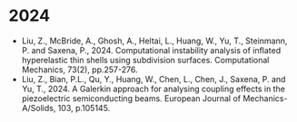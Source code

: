 2024
======
* Liu, Z., McBride, A., Ghosh, A., Heltai, L., Huang, W., Yu, T., Steinmann, P. and Saxena, P., 2024. Computational instability analysis of inflated hyperelastic thin shells using subdivision surfaces. Computational Mechanics, 73(2), pp.257-276.
* Liu, Z., Bian, P.L., Qu, Y., Huang, W., Chen, L., Chen, J., Saxena, P. and Yu, T., 2024. A Galerkin approach for analysing coupling effects in the piezoelectric semiconducting beams. European Journal of Mechanics-A/Solids, 103, p.105145.
